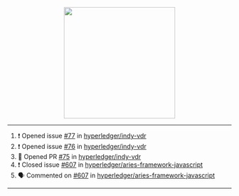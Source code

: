 <p align="center">
<img src="https://user-images.githubusercontent.com/61358536/126118557-75ac74a7-4655-4289-9a8d-e536322b7423.png" height="250" width="250"/>
</p>

---

<!--START_SECTION:activity-->
1. ❗️ Opened issue [#77](https://github.com/hyperledger/indy-vdr/issues/77) in [hyperledger/indy-vdr](https://github.com/hyperledger/indy-vdr)
2. ❗️ Opened issue [#76](https://github.com/hyperledger/indy-vdr/issues/76) in [hyperledger/indy-vdr](https://github.com/hyperledger/indy-vdr)
3. 💪 Opened PR [#75](https://github.com/hyperledger/indy-vdr/pull/75) in [hyperledger/indy-vdr](https://github.com/hyperledger/indy-vdr)
4. ❗️ Closed issue [#607](https://github.com/hyperledger/aries-framework-javascript/issues/607) in [hyperledger/aries-framework-javascript](https://github.com/hyperledger/aries-framework-javascript)
5. 🗣 Commented on [#607](https://github.com/hyperledger/aries-framework-javascript/issues/607) in [hyperledger/aries-framework-javascript](https://github.com/hyperledger/aries-framework-javascript)
<!--END_SECTION:activity-->

---
